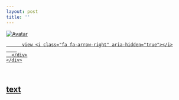 ```yaml
---
layout: post
title: ''
---
```


<p class="imglist">

<div class="image-container">
  <a href="https://pic2.superbed.cn/item/5df9a5d076085c3289832286.jpg"  data-fancybox="images">
    <img src="https://pic2.superbed.cn/item/5df9a5d076085c32898322ad.jpg" alt="Avatar" class="image" />
    <div class="overlay">
      <div class="text">
        
          view <i class="fa fa-arrow-right" aria-hidden="true"></i>
        
      </div>
    </div>
  </a>
</div>








<a href="https://pic2.superbed.cn/item/5df9a5d076085c3289832288.jpg" data-fancybox="images"><img src="" /></a>
<a href="https://pic2.superbed.cn/item/5df9a5d076085c328983228a.jpg" data-fancybox="images"><img src="" /></a>
<a href="https://pic2.superbed.cn/item/5df9a5d076085c328983228c.jpg" data-fancybox="images"><img src="" /></a>
<a href="https://pic2.superbed.cn/item/5df9a5d076085c328983228e.jpg" data-fancybox="images"><img src="" /></a>
<a href="https://pic2.superbed.cn/item/5df9a5d076085c3289832290.jpg" data-fancybox="images"><img src="" /></a>
<a href="https://pic2.superbed.cn/item/5df9a5d076085c3289832292.jpg" data-fancybox="images"><img src="" /></a>
<a href="https://pic2.superbed.cn/item/5df9a5d076085c3289832294.jpg" data-fancybox="images"><img src="" /></a>
<a href="https://pic2.superbed.cn/item/5df9a5d076085c3289832298.jpg" data-fancybox="images"><img src="" /></a>
<a href="https://pic2.superbed.cn/item/5df9a5d076085c328983229a.jpg" data-fancybox="images"><img src="" /></a>
<a href="https://pic2.superbed.cn/item/5df9a5d076085c328983229d.jpg" data-fancybox="images"><img src="" /></a>
<a href="https://pic2.superbed.cn/item/5df9a5d076085c328983229f.jpg" data-fancybox="images"><img src="" /></a>
<a href="https://pic2.superbed.cn/item/5df9a5d076085c32898322a1.jpg" data-fancybox="images"><img src="" /></a>
<a href="https://pic2.superbed.cn/item/5df9a5d076085c32898322a3.jpg" data-fancybox="images"><img src="" /></a>
<a href="https://pic2.superbed.cn/item/5df9a5d076085c32898322a5.jpg" data-fancybox="images"><img src="" /></a>
<a href="https://pic2.superbed.cn/item/5df9a5d076085c32898322a7.jpg" data-fancybox="images"><img src="" /></a>
<a href="https://pic2.superbed.cn/item/5df9a5d076085c32898322aa.jpg" data-fancybox="images"><img src="" /></a>
<a href="https://pic2.superbed.cn/item/5df9a5d076085c32898322ad.jpg" data-fancybox="images"><img src="" /></a>
<a href="https://pic2.superbed.cn/item/5df9a5d076085c32898322af.jpg" data-fancybox="images"><img src="" /></a>
<a href="https://pic2.superbed.cn/item/5df9a5d076085c32898322b2.jpg" data-fancybox="images"><img src="" /></a>
<a href="https://pic2.superbed.cn/item/5df9a5d076085c32898322b5.jpg" data-fancybox="images"><img src="" /></a>
<a href="https://pic2.superbed.cn/item/5df9a5d076085c32898322b7.jpg" data-fancybox="images"><img src="" /></a>
<a href="https://pic2.superbed.cn/item/5df9a5d076085c32898322ba.jpg" data-fancybox="images"><img src="" /></a>
<a href="https://pic2.superbed.cn/item/5df9a5d076085c32898322bc.jpg" data-fancybox="images"><img src="" /></a>
<a href="https://pic2.superbed.cn/item/5df9a5d076085c32898322be.jpg" data-fancybox="images"><img src="" /></a>
<a href="https://pic2.superbed.cn/item/5df9a61476085c3289832dfe.jpg" data-fancybox="images"><img src="" /></a>
<a href="https://pic2.superbed.cn/item/5df9a61476085c3289832e00.jpg" data-fancybox="images"><img src="" /></a>
<a href="https://pic2.superbed.cn/item/5df9a61476085c3289832e02.jpg" data-fancybox="images"><img src="" /></a>
<a href="https://pic2.superbed.cn/item/5df9a61476085c3289832e04.jpg" data-fancybox="images"><img src="" /></a>
<a href="https://pic2.superbed.cn/item/5df9a61476085c3289832e06.jpg" data-fancybox="images"><img src="" /></a>
<a href="https://pic2.superbed.cn/item/5df9a61476085c3289832e0c.jpg" data-fancybox="images"><img src="" /></a>
<a href="https://pic2.superbed.cn/item/5df9a61476085c3289832e0e.jpg" data-fancybox="images"><img src="" /></a>
<a href="https://pic2.superbed.cn/item/5df9a61476085c3289832e12.jpg" data-fancybox="images"><img src="" /></a>
<a href="https://pic2.superbed.cn/item/5df9a61476085c3289832e14.jpg" data-fancybox="images"><img src="" /></a>
<a href="https://pic2.superbed.cn/item/5df9a61476085c3289832e17.jpg" data-fancybox="images"><img src="" /></a>
<a href="https://pic2.superbed.cn/item/5df9a61476085c3289832e1a.jpg" data-fancybox="images"><img src="" /></a>
<a href="https://pic2.superbed.cn/item/5df9a61476085c3289832e1c.jpg" data-fancybox="images"><img src="" /></a>
<a href="https://pic2.superbed.cn/item/5df9a61476085c3289832e1e.jpg" data-fancybox="images"><img src="" /></a>
<a href="https://pic2.superbed.cn/item/5df9a61476085c3289832e21.jpg" data-fancybox="images"><img src="" /></a>
<a href="https://pic2.superbed.cn/item/5df9a61476085c3289832e23.jpg" data-fancybox="images"><img src="" /></a>
<a href="https://pic2.superbed.cn/item/5df9a61476085c3289832e25.jpg" data-fancybox="images"><img src="" /></a>
<a href="https://pic2.superbed.cn/item/5df9a61476085c3289832e27.jpg" data-fancybox="images"><img src="" /></a>
<a href="https://pic2.superbed.cn/item/5df9a61476085c3289832e29.jpg" data-fancybox="images"><img src="" /></a>


</p>



## [text](https://cxcxcx.cx/works/0006a.html)